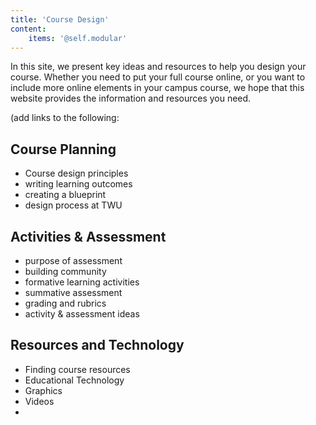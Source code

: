 ```yaml
---
title: 'Course Design'
content:
    items: '@self.modular'
---
```


In this site, we present key ideas and resources to help you design your course. Whether you need to put your full course online, or you want to include more online elements in your campus course, we hope that this website provides the information and resources you need.


(add links to the following:
## Course Planning
- Course design principles
- writing learning outcomes
- creating a blueprint
- design process at TWU


## Activities & Assessment
- purpose of assessment
- building community
- formative learning activities
- summative assessment
- grading and rubrics
- activity & assessment ideas

## Resources and Technology
- Finding course resources
- Educational Technology
- Graphics 
- Videos
- 